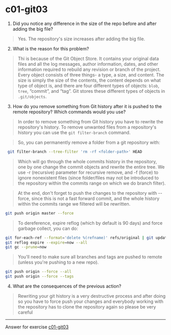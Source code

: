 # c01-git03

1. Did you notice any difference in the size of the repo before and after adding the big file?

> Yes. The repository's size increases after adding the big file.

2. What is the reason for this problem?

> Thi is because of the Git Object Store. It contains your original data files and all the log messages, author information, dates, and other information required to rebuild any revision or branch of the project.
> Every object consists of three things- a type, a size, and content. The size is simply the size of the contents, the content depends on what type of object is, and there are four different types of objects: `blob`, `tree`, “commit”, and “tag”. Git stores these different types of objects in `.git/objects`.

3. How do you remove something from Git history after it is pushed to the remote repository? Which commands would you use? 
> In order to remove something from Git history you have to rewrite the repository's history.
> To remove unwanted files from a repository's history you can use the `git filter-branch` command.

>So, you can permanently remove a folder from a git repository with:

```bash
 git filter-branch --tree-filter 'rm -rf <folder-path>' HEAD
```
> Which will go through the whole commits history in the repository, one by one change the commit objects and rewrite the entire tree.
> We use -r (recursive) parameter for recursive remove, and -f (force) to ignore nonexistent files (since folder/files may not be introduced to the repository within the commits range on which we do branch filter).

> At the end, don't forget to push the changes to the repository with --force, since this is not a fast forward commit, and the whole history within the commits range we filtered will be rewritten.
```bash 
git push origin master --force
```

> To dereference, expire reflog (which by default is 90 days) and force garbage collect, you can do:

```bash
git for-each-ref --format='delete %(refname)' refs/original | git update-ref --stdin
git reflog expire --expire=now --all
git gc --prune=now
```

> You'll need to make sure all branches and tags are pushed to remote (unless you're pushing to a new repo).

```bash
git push origin --force --all
git push origin --force --tags
```

4. What are the consequences of the previous action?
> Rewriting your git history is a very destructive process and after doing so you have to force push your changes and everybody working with the repository has to clone the repository again so please be very careful

<!-- Don't change anything below this point-->
<!-- Before commiting, remove both commented lines--> 
***
Answer for exercise [c01-git03](https://github.com/devopsacademyau/academy/blob/23cc1dfa31e85651e3cdc1b0ef38da21518841ba/classes/01class/exercises/c01-git03/README.md)